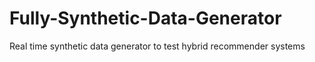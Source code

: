 # Fully-Synthetic-Data-Generator
Real time synthetic data generator to test hybrid recommender systems
